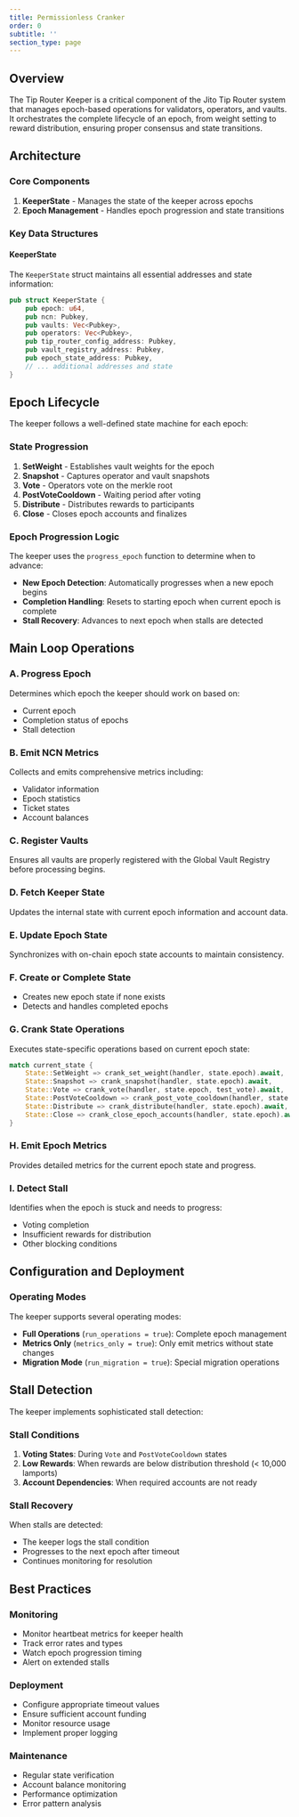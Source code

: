 ```yaml
---
title: Permissionless Cranker
order: 0
subtitle: ''
section_type: page
---
```


## Overview

The Tip Router Keeper is a critical component of the Jito Tip Router system that manages epoch-based operations for validators, operators, and vaults.
It orchestrates the complete lifecycle of an epoch, from weight setting to reward distribution, ensuring proper consensus and state transitions.

## Architecture

### Core Components

1. **KeeperState** - Manages the state of the keeper across epochs
2. **Epoch Management** - Handles epoch progression and state transitions

### Key Data Structures

#### KeeperState

The `KeeperState` struct maintains all essential addresses and state information:

```rust
pub struct KeeperState {
    pub epoch: u64,
    pub ncn: Pubkey,
    pub vaults: Vec<Pubkey>,
    pub operators: Vec<Pubkey>,
    pub tip_router_config_address: Pubkey,
    pub vault_registry_address: Pubkey,
    pub epoch_state_address: Pubkey,
    // ... additional addresses and state
}
```

## Epoch Lifecycle

The keeper follows a well-defined state machine for each epoch:

### State Progression

1. **SetWeight** - Establishes vault weights for the epoch
2. **Snapshot** - Captures operator and vault snapshots
3. **Vote** - Operators vote on the merkle root
4. **PostVoteCooldown** - Waiting period after voting
5. **Distribute** - Distributes rewards to participants
6. **Close** - Closes epoch accounts and finalizes

### Epoch Progression Logic

The keeper uses the `progress_epoch` function to determine when to advance:

- **New Epoch Detection**: Automatically progresses when a new epoch begins
- **Completion Handling**: Resets to starting epoch when current epoch is complete
- **Stall Recovery**: Advances to next epoch when stalls are detected

## Main Loop Operations

### A. Progress Epoch

Determines which epoch the keeper should work on based on:
- Current epoch
- Completion status of epochs
- Stall detection

### B. Emit NCN Metrics

Collects and emits comprehensive metrics including:
- Validator information
- Epoch statistics
- Ticket states
- Account balances

### C. Register Vaults

Ensures all vaults are properly registered with the Global Vault Registry before processing begins.

### D. Fetch Keeper State

Updates the internal state with current epoch information and account data.

### E. Update Epoch State

Synchronizes with on-chain epoch state accounts to maintain consistency.

### F. Create or Complete State

- Creates new epoch state if none exists
- Detects and handles completed epochs

### G. Crank State Operations
Executes state-specific operations based on current epoch state:

```rust
match current_state {
    State::SetWeight => crank_set_weight(handler, state.epoch).await,
    State::Snapshot => crank_snapshot(handler, state.epoch).await,
    State::Vote => crank_vote(handler, state.epoch, test_vote).await,
    State::PostVoteCooldown => crank_post_vote_cooldown(handler, state.epoch).await,
    State::Distribute => crank_distribute(handler, state.epoch).await,
    State::Close => crank_close_epoch_accounts(handler, state.epoch).await,
}
```

### H. Emit Epoch Metrics

Provides detailed metrics for the current epoch state and progress.

### I. Detect Stall

Identifies when the epoch is stuck and needs to progress:
- Voting completion
- Insufficient rewards for distribution
- Other blocking conditions

## Configuration and Deployment

### Operating Modes

The keeper supports several operating modes:

- **Full Operations** (`run_operations = true`): Complete epoch management
- **Metrics Only** (`metrics_only = true`): Only emit metrics without state changes
- **Migration Mode** (`run_migration = true`): Special migration operations


## Stall Detection

The keeper implements sophisticated stall detection:

### Stall Conditions

1. **Voting States**: During `Vote` and `PostVoteCooldown` states
2. **Low Rewards**: When rewards are below distribution threshold (< 10,000 lamports)
3. **Account Dependencies**: When required accounts are not ready

### Stall Recovery

When stalls are detected:
- The keeper logs the stall condition
- Progresses to the next epoch after timeout
- Continues monitoring for resolution

## Best Practices

### Monitoring
- Monitor heartbeat metrics for keeper health
- Track error rates and types
- Watch epoch progression timing
- Alert on extended stalls

### Deployment
- Configure appropriate timeout values
- Ensure sufficient account funding
- Monitor resource usage
- Implement proper logging

### Maintenance
- Regular state verification
- Account balance monitoring
- Performance optimization
- Error pattern analysis

